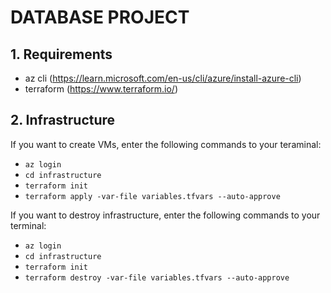 # DATABASE PROJECT
## 1. Requirements
* az cli (https://learn.microsoft.com/en-us/cli/azure/install-azure-cli)
* terraform (https://www.terraform.io/)

## 2. Infrastructure
If you want to create VMs, enter the following commands to your teraminal:
* ```az login```
* ```cd infrastructure```
* ```terraform init```
* ```terraform apply -var-file variables.tfvars --auto-approve```

If you want to destroy infrastructure, enter the following commands to your terminal:
* ```az login```
* ```cd infrastructure```
* ```terraform init```
* ```terraform destroy -var-file variables.tfvars --auto-approve```